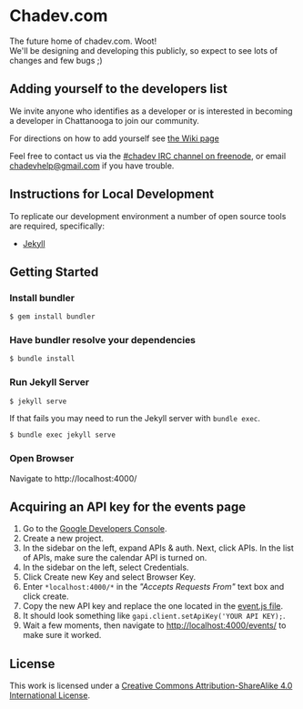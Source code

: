 # Chadev.com

The future home of chadev.com. Woot!  
We'll be designing and developing this publicly, so expect to see lots of changes and few bugs ;)

## Adding yourself to the developers list

We invite anyone who identifies as a developer or is interested in becoming a developer in Chattanooga to join our community.

For directions on how to add yourself see [the Wiki page](https://github.com/chadev/chadev.github.io/wiki/Adding-yourself-to-the-Devs-list)

Feel free to contact us via the [#chadev IRC channel on freenode](https://kiwiirc.com/client/irc.freenode.net/?nick=chadev-?#chadev), or email chadevhelp@gmail.com if you have trouble.

## Instructions for Local Development

To replicate our development environment a number of open source tools are required, specifically:

* [Jekyll](http://jekyllrb.com)

## Getting Started

### Install bundler

~~~ sh
$ gem install bundler
~~~

### Have bundler resolve your dependencies

~~~ sh
$ bundle install
~~~

### Run Jekyll Server

~~~ sh
$ jekyll serve
~~~

If that fails you may need to run the Jekyll server with `bundle exec`.

~~~ sh
$ bundle exec jekyll serve
~~~

### Open Browser

Navigate to http://localhost:4000/

## Acquiring an API key for the events page

1. Go to the [Google Developers Console](https://console.developers.google.com).
2. Create a new project.
3. In the sidebar on the left, expand APIs & auth. Next, click APIs. In the list of APIs, make sure the calendar API is turned on.
4. In the sidebar on the left, select Credentials.
5. Click Create new Key and select Browser Key.
6. Enter `*localhost:4000/*` in the *"Accepts Requests From"* text box and click create.
7. Copy the new API key and replace the one located in the [event.js file](assets/js/events.js).
8. It should look something like `gapi.client.setApiKey('YOUR API KEY);`.
9. Wait a few moments, then navigate to [http://localhost:4000/events/](http://localhost:4000/events/) to make sure it worked.

## License

This work is licensed under a [Creative Commons Attribution-ShareAlike 4.0 International License](https://creativecommons.org/licenses/by-sa/4.0/).
